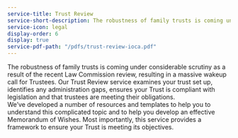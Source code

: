```yaml
---
service-title: Trust Review
service-short-description: The robustness of family trusts is coming under considerable scrutiny as a result of the recent Law Commission review, resulting in a massive wakeup call for Trustees.
service-icon: legal
display-order: 6
display: true
service-pdf-path: "/pdfs/trust-review-ioca.pdf"
---
```

The robustness of family trusts is coming under considerable scrutiny as a result of the recent Law Commission review, resulting in a massive wakeup call for Trustees.  Our Trust Review service examines your trust set up, identifies any administration gaps, ensures your Trust is compliant with legislation and that trustees are meeting their obligations.  
We’ve developed a number of resources and templates to help you to understand this complicated topic and to help you develop an effective Memorandum of Wishes.  Most importantly, this service provides a framework to ensure your Trust is meeting its objectives.
